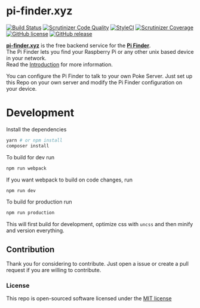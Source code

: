 # pi-finder.xyz
[![Build Status](https://img.shields.io/travis/strebl/pi.strebl.ch.svg?style=flat-square)](https://travis-ci.org/strebl/pi.strebl.ch)
[![Scrutinizer Code Quality](https://img.shields.io/scrutinizer/g/strebl/pi.strebl.ch.svg?style=flat-square)](https://scrutinizer-ci.com/g/strebl/pi.strebl.ch/?branch=master)
[![StyleCI](https://styleci.io/repos/33052778/shield)](https://styleci.io/repos/33052778)
[![Scrutinizer Coverage](https://img.shields.io/scrutinizer/coverage/g/strebl/pi.strebl.ch.svg?style=flat-square)](https://scrutinizer-ci.com/g/strebl/pi.strebl.ch/code-structure/master)
[![GitHub license](https://img.shields.io/github/license/strebl/pi.strebl.ch.svg?style=flat-square)](https://github.com/strebl/pi.strebl.ch/blob/master/LICENSE)
[![GitHub release](https://img.shields.io/github/release/strebl/pi.strebl.ch.svg?style=flat-square)](https://github.com/strebl/pi.strebl.ch/releases)

[**pi-finder.xyz**](https://pi-finder.xyz) is the free backend service for the [**Pi Finder**](https://github.com/strebl/pi-finder#pi-finder).  
The Pi Finder lets you find your Raspberry Pi or any other unix based device in your network.  
Read the [Introduction](https://pi-finder.xyz/getting-started#Introduction) for more information.

You can configure the Pi Finder to talk to your own Poke Server. Just set up this Repo on your own server and modify the Pi Finder configuration on your device.

# Development
Install the dependencies
```bash
yarn # or npm install
composer install
```

To build for dev run
```bash
npm run webpack
```

If you want webpack to build on code changes, run
```bash
npm run dev
```

To build for production run
```bash
npm run production
```
This will first build for development, optimize css with `uncss` and then minify and version everything.

## Contribution
Thank you for considering to contribute. Just open a issue or create a pull request if you are willing to contribute.

### License

This repo is open-sourced software licensed under the [MIT license](http://opensource.org/licenses/MIT)
